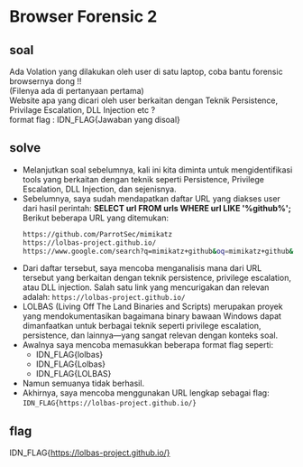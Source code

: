# Browser Forensic 2
## soal
Ada Volation yang dilakukan oleh user di satu laptop, coba bantu forensic browsernya dong !! \
(Filenya ada di pertanyaan pertama) \
Website apa yang dicari oleh user berkaitan dengan Teknik Persistence, Privilage Escalation, DLL Injection etc ? \
format flag : IDN_FLAG{Jawaban yang disoal}

## solve
- Melanjutkan soal sebelumnya, kali ini kita diminta untuk mengidentifikasi tools yang berkaitan dengan teknik seperti Persistence, Privilege Escalation, DLL Injection, dan sejenisnya.
- Sebelumnya, saya sudah mendapatkan daftar URL yang diakses user dari hasil perintah: **SELECT url FROM urls WHERE url LIKE '%github%';** Berikut beberapa URL yang ditemukan:
  ```bash
  https://github.com/ParrotSec/mimikatz
  https://lolbas-project.github.io/
  https://www.google.com/search?q=mimikatz+github&oq=mimikatz+github&gs_lcrp=EgZjaHJvbWUqDQgAEAAYkQIYgAQYigUyDQgAEAAYkQIYgAQYigUyBwgBEAAYgAQyBwgCEAAYgAQyBwgDEAAYgAQyBwgEEAAYgAQyBwgFEAAYgAQyDQgGEAAYhgMYgAQYigUyDQgHEAAYhgMYgAQYigUyCggIEAAYgAQYogQyBwgJEAAY7wXSAQkxMDk5M2owajeoAgCwAgA&sourceid=chrome&ie=UTF-8
  ```
- Dari daftar tersebut, saya mencoba menganalisis mana dari URL tersebut yang berkaitan dengan teknik persistence, privilege escalation, atau DLL injection. Salah satu link yang mencurigakan dan relevan adalah: ```https://lolbas-project.github.io/```
- LOLBAS (Living Off The Land Binaries and Scripts) merupakan proyek yang mendokumentasikan bagaimana binary bawaan Windows dapat dimanfaatkan untuk berbagai teknik seperti privilege escalation, persistence, dan lainnya—yang sangat relevan dengan konteks soal.
- Awalnya saya mencoba memasukkan beberapa format flag seperti:
  - IDN_FLAG{lolbas}
  - IDN_FLAG{Lolbas}
  - IDN_FLAG{LOLBAS}
- Namun semuanya tidak berhasil.
- Akhirnya, saya mencoba menggunakan URL lengkap sebagai flag: ```IDN_FLAG{https://lolbas-project.github.io/}```

## flag
IDN_FLAG{https://lolbas-project.github.io/}